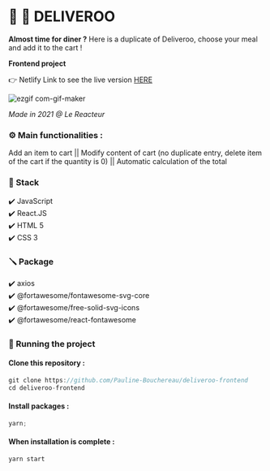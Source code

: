 # 🍔 🍟 DELIVEROO

**Almost time for diner ?** Here is a duplicate of Deliveroo, choose your meal and add it to the cart !

**Frontend project**

👉 Netlify Link to see the live version [HERE](https://deliveroo-pb.netlify.app/)

![ezgif com-gif-maker](https://user-images.githubusercontent.com/80970440/123823682-b6cac680-d8fd-11eb-8921-f1b8ca98e5fd.gif)

_Made in 2021 @ Le Reacteur_

### ⚙️ Main functionalities :

Add an item to cart || Modify content of cart (no duplicate entry, delete item of the cart if the quantity is 0) || Automatic calculation of the total

### 🔧 Stack

✔️ JavaScript  
✔️ React.JS  
✔️ HTML 5  
✔️ CSS 3

### 🪛 Package

✔️ axios  
✔️ @fortawesome/fontawesome-svg-core  
✔️ @fortawesome/free-solid-svg-icons  
✔️ @fortawesome/react-fontawesome

### 🚀 Running the project

#### Clone this repository :

```javascript
git clone https://github.com/Pauline-Bouchereau/deliveroo-frontend
cd deliveroo-frontend
```

#### Install packages :

```javascript
yarn;
```

#### When installation is complete :

```javascript
yarn start
```
